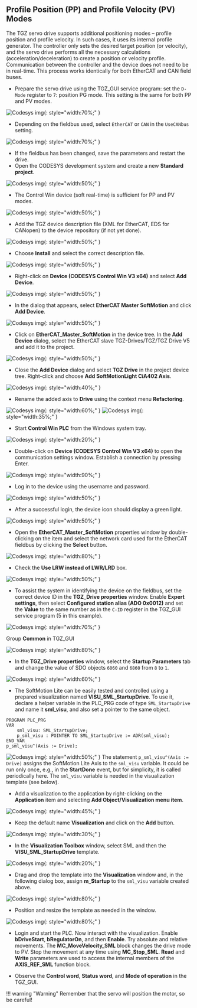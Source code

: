 ## Profile Position (PP) and Profile Velocity (PV) Modes

The TGZ servo drive supports additional positioning modes – profile position and profile velocity. In such cases, it uses its internal profile generator. The controller only sets the desired target position (or velocity), and the servo drive performs all the necessary calculations (acceleration/deceleration) to create a position or velocity profile. Communication between the controller and the device does not need to be in real-time. This process works identically for both EtherCAT and CAN field buses.

- Prepare the servo drive using the TGZ_GUI service program: set the `D-Mode` register to `7`: position PG mode. This setting is the same for both PP and PV modes.

![Codesys img](../../../../source/img/codesys1.webp){: style="width:70%;" }

- Depending on the fieldbus used, select `EtherCAT` or `CAN` in the `UseCANbus` setting.

![Codesys img](../../../../source/img/codesys2.webp){: style="width:70%;" }

- If the fieldbus has been changed, save the parameters and restart the drive.
- Open the CODESYS development system and create a new **Standard project**.

![Codesys img](../../../../source/img/codesys3.webp){: style="width:50%;" }

- The Control Win device (soft real-time) is sufficient for PP and PV modes.

![Codesys img](../../../../source/img/codesys4.webp){: style="width:50%;" }

- Add the TGZ device description file (XML for EtherCAT, EDS for CANopen) to the device repository (if not yet done).

![Codesys img](../../../../source/img/codesys5.webp){: style="width:50%;" }

- Choose **Install** and select the correct description file.

![Codesys img](../../../../source/img/codesys6.webp){: style="width:50%;" }

- Right-click on **Device (CODESYS Control Win V3 x64)** and select **Add Device**.

![Codesys img](../../../../source/img/codesys7.webp){: style="width:50%;" }

- In the dialog that appears, select **EtherCAT Master SoftMotion** and click **Add Device**.

![Codesys img](../../../../source/img/codesys8.webp){: style="width:50%;" }

- Click on **EtherCAT_Master_SoftMotion** in the device tree. In the **Add Device** dialog, select the EtherCAT slave TGZ-Drives/TGZ/TGZ Drive V5 and add it to the project.

![Codesys img](../../../../source/img/codesys9.webp){: style="width:50%;" }

- Close the **Add Device** dialog and select **TGZ Drive** in the project device tree. Right-click and choose **Add SoftMotionLight CiA402 Axis**.

![Codesys img](../../../../source/img/codesys10.webp){: style="width:40%;" }

- Rename the added axis to **Drive** using the context menu **Refactoring**.

![Codesys img](../../../../source/img/codesys11.webp){: style="width:60%;" }
![Codesys img](../../../../source/img/codesys12.webp){: style="width:35%;" }

- Start **Control Win PLC** from the Windows system tray.

![Codesys img](../../../../source/img/codesys13.webp){: style="width:20%;" }

- Double-click on **Device (CODESYS Control Win V3 x64)** to open the communication settings window. Establish a connection by pressing Enter.

![Codesys img](../../../../source/img/codesys14.webp){: style="width:90%;" }

- Log in to the device using the username and password.

![Codesys img](../../../../source/img/codesys15.webp){: style="width:50%;" }

- After a successful login, the device icon should display a green light.

![Codesys img](../../../../source/img/codesys16.webp){: style="width:50%;" }

- Open the **EtherCAT_Master_SoftMotion** properties window by double-clicking on the item and select the network card used for the EtherCAT fieldbus by clicking the **Select** button.

![Codesys img](../../../../source/img/codesys17.webp){: style="width:80%;" }

- Check the **Use LRW instead of LWR/LRD** box.

![Codesys img](../../../../source/img/codesys18.webp){: style="width:50%;" }

- To assist the system in identifying the device on the fieldbus, set the correct device ID in the **TGZ_Drive properties** window. Enable **Expert settings**, then select **Configured station alias (ADO 0x0012)** and set the **Value** to the same number as in the `C-ID` register in the TGZ_GUI service program (5 in this example).

![Codesys img](../../../../source/img/codesys19.webp){: style="width:70%;" }

  Group **Common** in TGZ_GUI

  ![Codesys img](../../../../source/img/codesys20.webp){: style="width:80%;" }

- In the **TGZ_Drive properties** window, select the **Startup Parameters** tab and change the value of SDO objects `6060` and `6860` from `8` to `1`.

![Codesys img](../../../../source/img/codesys21.webp){: style="width:60%;" }

- The SoftMotion Lite can be easily tested and controlled using a prepared visualization named **VISU_SML_StartupDrive**. To use it, declare a helper variable in the PLC_PRG code of type `SML_StartupDrive` and name it **sml_visu**, and also set a pointer to the same object.

  
``` 
PROGRAM PLC_PRG
VAR
	sml_visu: SML_StartupDrive;
	p_sml_visu : POINTER TO SML_StartupDrive := ADR(sml_visu);
END_VAR
p_sml_visu^(Axis := Drive);
```

  ![Codesys img](../../../../source/img/codesys22.webp){: style="width:50%;" }
The statement `p_sml_visu^(Axis := Drive)` assigns the SoftMotion Lite Axis to the `sml_visu` variable. It could be run only once, e.g., in the **StartDone** event, but for simplicity, it is called periodically here. The `sml_visu` variable is needed in the visualization template (see below).

- Add a visualization to the application by right-clicking on the **Application** item and selecting **Add Object/Visualization menu item**.

![Codesys img](../../../../source/img/codesys23.webp){: style="width:45%;" }

- Keep the default name **Visualization** and click on the **Add** button.

![Codesys img](../../../../source/img/codesys24.webp){: style="width:30%;" }

- In the **Visualization Toolbox** window, select SML and then the **VISU_SML_StartupDrive** template.

![Codesys img](../../../../source/img/codesys25.webp){: style="width:20%;" }

- Drag and drop the template into the **Visualization** window and, in the following dialog box, assign **m_Startup** to the `sml_visu` variable created above.

![Codesys img](../../../../source/img/codesys26.webp){: style="width:80%;" }

- Position and resize the template as needed in the window.

![Codesys img](../../../../source/img/codesys27.webp){: style="width:80%;" }

- Login and start the PLC. Now interact with the visualization. Enable **bDriveStart**, **bRegulatorOn**, and then **Enable**. Try absolute and relative movements. The **MC_MoveVelocity_SML** block changes the drive mode to PV. Stop the movement at any time using **MC_Stop_SML**. **Read** and **Write** parameters are used to access the internal members of the **AXIS_REF_SML** function block.

- Observe the **Control word**, **Status word**, and **Mode of operation** in the TGZ_GUI.

!!! warning "Warning"
    Remember that the servo will position the motor, so be careful!
